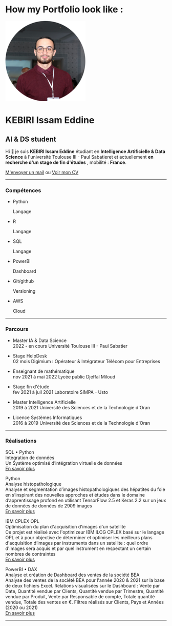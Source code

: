 # How my Portfolio look like : 

  

<img  src="/src/img/Officiel_Photo.png" width="250" height="250">

KEBIRI Issam Eddine
===================

AI & DS student
---------------

Hi 👋 je suis **KEBIRI Issam Eddine** étudiant en **Intelligence Artificielle & Data Science** à l'université Toulouse III - Paul Sabatieret et actuellement **en recherche d'un stage de fin d'études** , mobilité : **France**.

[M'envoyer un mail](mailto:kebiri.isam.dine@gmail.com) ou [Voir mon CV](/src/CV_Kebiri-isam-dine.pdf)

* * *

### Compétences

* Python

    Langage

* R

    Langage

* SQL

    Langage

* PowerBI

    Dashboard

* Git/github

    Versioning

* AWS

    Cloud

* * *

### Parcours

- Master IA & Data Science  
2022 - en cours
Université Toulouse III - Paul Sabatier

- Stage HelpDesk  
02 mois
Digimium : Opérateur & Intégrateur Télécom pour Entreprises

- Enseignant de mathématique  
nov 2021 à mai 2022
Lycée public Djeffal Miloud

- Stage fin d'étude  
fev 2021 à juil 2021
Laboratoire SIMPA - Usto

- Master Intelligence Artificielle  
2019 à 2021
Université des Sciences et de la Technologie d'Oran

- Licence Systèmes Informatiques  
2016 à 2019
Université des Sciences et de la Technologie d'Oran

* * *

### Réalisations

SQL • Python    
Integration de données     
Un Système optimisé d’intégration virtuelle de données       
[En savoir plus](https://github.com/Kebiri-isam-dine/SOIVD-Systeme-optimise-d-integration-virtuelle-de-donnees)



Python         
Analyse histopathologique        
Analyse et segmentation d’images histopathologiques des hépatites du foie en s’inspirant des nouvelles approches et études dans le domaine d’apprentissage profond en utilisant TensorFlow 2.5 et Keras 2.2 sur un jeux de données de données de 2909 images     
[En savoir plus](https://github.com/Kebiri-isam-dine/UniversityProjects/tree/main/0.%20Projet%20Fin%20d'etude)

IBM CPLEX OPL         
Optimisation du plan d'acquisition d'images d'un satellite        
Ce projet est réalisé avec l'optimizeur IBM ILOG CPLEX basé sur le langage OPL et à pour objective de déterminer et optimiser les meilleurs plans d'acquisition d’images par instruments dans un satellite : quel ordre d'images sera acquis et par quel instrument en respectant un certain nombres de contraintes        
[En savoir plus](https://github.com/Kebiri-isam-dine/Optimization-of-the-satellite-image-acquisition-plan)

PowerBI • DAX        
Analyse et création de Dashboard des ventes de la société BEA        
Analyse des ventes de la société BEA pour l'année 2020 & 2021 sur la base de deux fichiers Excel. Relations visualisées sur le Dashboard : Vente par Date, Quantité vendue par Clients, Quantité vendue par Trimestre, Quantité vendue par Produit, Vente par Responsable de compte, Totale quantité vendue, Totale des ventes en €. Filtres réalisés sur Clients, Pays et Années (2020 ou 2021)     
[En savoir plus](https://github.com/Kebiri-isam-dine/Analyse_ventes_BEA)

* * *

